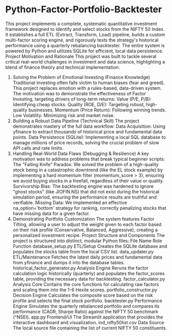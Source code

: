 # Python-Factor-Portfolio-Backtester

This project implements a complete, systematic quantitative investment framework designed to identify and select stocks from the NIFTY 50 Index. It establishes a full ETL (Extract, Transform, Load) pipeline, builds a custom multi-factor scoring engine, and rigorously tests the strategy's historical performance using a quarterly rebalancing backtester.
The entire system is powered by Python and utilizes SQLite for efficient, local data persistence.
Project Motivation and Rationale
This project was built to tackle several critical real-world challenges in investment and data science, highlighting a blend of finance theory and technical implementation:
1. Solving the Problem of Emotional Investing (Finance Knowledge)
Traditional investing often falls victim to human biases (fear and greed). This project replaces emotion with a rules-based, data-driven system. The motivation was to demonstrate the effectiveness of Factor Investing, targeting drivers of long-term returns:
Value (P/E, P/B): Identifying cheap stocks.
Quality (ROE, D/E): Targeting robust, high-quality businesses.
Momentum (Price Return): Following winning trends.
Low Volatility: Minimizing risk and market noise.
2. Building a Robust Data Pipeline (Technical Skill)
The project demonstrates mastery of the full data workflow:
Data Acquisition: Using yfinance to extract thousands of historical price and fundamental data points.
Data Persistence (SQLite): Implementing a local SQL database to manage millions of price records, solving the crucial problem of slow API calls and rate limits.
3. Handling Real-World Data Flaws (Debugging & Resilience)
A key motivation was to address problems that break typical beginner scripts:
The "Falling Knife" Paradox: We solved the problem of a high-quality stock being in a catastrophic downtrend (like the EL stock example) by implementing a hard momentum filter (momentum_score > 3), ensuring we avoid buying stocks in a freefall, regardless of their value or quality.
Survivorship Bias: The backtesting engine was hardened to ignore "ghost stocks" (like JIOFIN.NS) that did not exist during the historical simulation period, ensuring the performance results are truthful and verifiable.
Missing Data: We implemented an effective na_option='bottom' strategy for ranking, correctly penalizing stocks that have missing data for a given factor.
4. Demonstrating Portfolio Customization
The system features Factor Tilting, allowing a user to adjust the weight given to each factor based on their risk profile (Conservative, Balanced, Aggressive), creating a personalized investment recipe.
Project Structure and Components
The project is structured into distinct, modular Python files:
File Name	Role	Function
database_setup.py	ETL/Setup	Creates the SQLite database and populates the stocks table from the local CSV list.
data_updater.py	ETL/Maintenance	Fetches the latest daily prices and fundamental data from yfinance and dumps it into the database tables.
historical_factor_generator.py	Analysis Engine	Reruns the factor calculation logic historically (quarterly) and populates the factor_scores table, providing the necessary data for backtesting.
factor_calculator.py	Analysis Core	Contains the core functions for calculating raw factors and scaling them into the 1-6 Hexile scores.
portfolio_constructor.py	Decision Engine	Calculates the composite score based on the risk profile and selects the final stock portfolio.
backtester.py	Performance Engine	Simulates the quarterly rebalanced portfolio and compares its performance (CAGR, Sharpe Ratio) against the NIFTY 50 benchmark (^NSEI).
app.py	Frontend/UI	The Streamlit application that provides the interactive dashboard and visualization.
ind_nifty50list.csv	Data Source	The local source file containing the list of current NIFTY 50 constituents.
